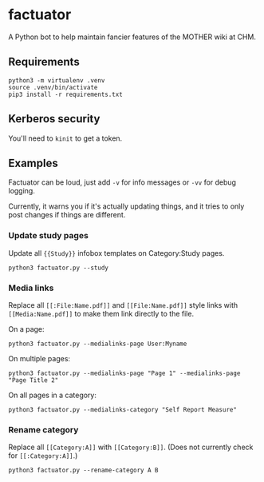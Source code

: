 # factuator

A Python bot to help maintain fancier features of the MOTHER wiki at CHM.

## Requirements

    python3 -m virtualenv .venv
    source .venv/bin/activate
    pip3 install -r requirements.txt

## Kerberos security

You'll need to `kinit` to get a token.

## Examples

Factuator can be loud, just add `-v` for info messages or `-vv` for debug logging.

Currently, it warns you if it's actually updating things, and it tries to only 
post changes if things are different.

### Update study pages

Update all `{{Study}}` infobox templates on Category:Study pages.

    python3 factuator.py --study

### Media links

Replace all `[[:File:Name.pdf]]` and `[[File:Name.pdf]]` style links with 
`[[Media:Name.pdf]]` to make them link directly to the file.

On a page:

    python3 factuator.py --medialinks-page User:Myname

On multiple pages:

    python3 factuator.py --medialinks-page "Page 1" --medialinks-page "Page Title 2"

On all pages in a category:

    python3 factuator.py --medialinks-category "Self Report Measure"

### Rename category

Replace all `[[Category:A]]` with `[[Category:B]]`. (Does not currently check 
for `[[:Category:A]]`.)

    python3 factuator.py --rename-category A B
